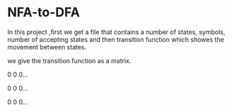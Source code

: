 # NFA-to-DFA

In this project ,first we get a file that contains a number of states, symbols, number of
 accepting states and then transition function which showes the movement between states.

we give the transition function as a matrix.

  0   0   0...
  
  0   0   0...
  
  0   0   0...
  
